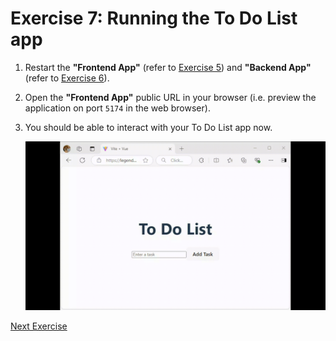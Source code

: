 # Exercise 7: Running the To Do List app

1. Restart the **"Frontend App"** (refer to [Exercise 5](./exercise5.md)) and **"Backend App"** (refer to [Exercise 6](./exercise6.md)).

2. Open the **"Frontend App"** public URL in your browser (i.e. preview the application on port `5174` in the web browser).

3. You should be able to interact with your To Do List app now.

   ![Walk through](../images/todolist-app-walkthru.gif)

[Next Exercise](./exercise8.md)
